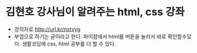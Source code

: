 # 김현호 강사님이 알려주는 html, css 강좌
- 강의자료
http://url.kr/nstvyg
- 부업으로 하기는 굳이라고 한다.
파이참에서 html를 버튼을 눌러서 바로 확인할수있다.
생활코딩에 css, html 공부를 더 할 수 있다.
